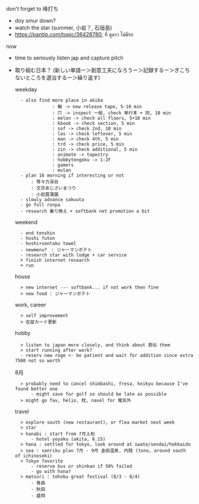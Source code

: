 don't forget to 峰打ち
- doy smur down?
- watch the star (summer, 小岩？, 石垣島)
- https://pantip.com/topic/36428780, ที่ ดูดาว ไม่มีรถ

now
- time to seriously listen jap and capture pitch 
- 取り組む日本？ (新しい単語ー＞創意工夫になろうー＞記録するー＞ぎこちないところを退治するー＞繰り返す)

	weekday
		
		- also find more place in akiba
					: 軸 -> new release tape, 5-10 min
					: 穴 -> inspect 一般, check 単行本 + 同, 10 min
					: melon -> check all floors, 5+10 min
					: kbook -> check section, 5 min
					: sof -> check 2nd, 10 min
					: las -> check leftover, 5 min
					: man -> check 4th, 5 min
					: trd -> check price, 5 min
					: zin -> check additional, 5 min
					: animate -> tapestry
					: hobbytengoku -> 1-2F
					: gamers
					: mulan
		- plan 16 morning if interesting or not
			: 等々力渓谷
			: 文京あじさいまつり
			: 小岩菖蒲園
		- slowly advance sakuuta
		- go full ronpa
		- research 乗り換え + softbank net promotion a bit
		
	weekend
	
		- end tenshin
		- hoshi futon
		- hoshi+sentaku towel
		- newmenu?　: ジャーマンポテト
		- research star with lodge + car service
		+ finish internet research
		+ run
		
	house
	
		> new internet --- softbank... if not work then fine
		> new food : ジャーマンポテト
	work, career
	
		> self improvement
		> 在留カード更新
	hobby
	
		> listen to japan more closely, and think about 真似 them
		> start running after work?
		- reserv new roge <- be patient and wait for addition since extra 7500 not so worth
	8月
	
		> probably need to cancel shimbashi, fresa, keikyu because I've found better one 
			- might save for golf so should be late as possible
		> might go fav, helio, 枕, navel for 電気外
	travel
		
		> explore south (new restaurant), or flea market next week
		> star
		> hanabi : start from 7月上旬
			- hotel yoyaku (akita, 6.15)
		> hana : settled for tokyo, look around at iwate/sendai/hokkaido
		> sea : sanriku plan 7月 - 9月 金田温泉, 内陸 (tono, around south of ichinoseki)
		> Tokyo favorite
			- reserve bus or shinkan if 50% failed
			- go with hana?
		> matsuri : tohoku great festival (8/3 - 8/4)
			- 青森 
			- 秋田
			- 盛岡

